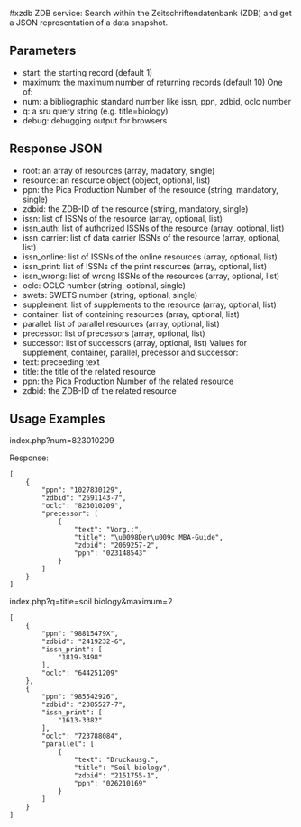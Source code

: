 #xzdb
ZDB service: Search within the Zeitschriftendatenbank (ZDB) and get a JSON representation of a data snapshot.
## Parameters
  - start: the starting record (default 1)
  - maximum: the maximum number of returning records (default 10)
One of:
  - num: a bibliographic standard number like issn, ppn, zdbid, oclc number
  - q: a sru query string (e.g. title=biology)
  - debug: debugging output for browsers

## Response JSON
  - root: an array of resources (array, madatory, single)
  - resource: an resource object (object, optional, list)
  - ppn: the Pica Production Number of the resource (string, mandatory, single)
  - zdbid: the ZDB-ID of the resource (string, mandatory, single)
  - issn: list of ISSNs of the resource (array, optional, list)
  - issn_auth: list of authorized ISSNs of the resource (array, optional, list)
  - issn_carrier: list of data carrier ISSNs of the resource (array, optional, list)
  - issn_online: list of ISSNs of the online resources (array, optional, list)
  - issn_print: list of ISSNs of the print resources (array, optional, list)
  - issn_wrong: list of wrong ISSNs of the resources (array, optional, list)
  - oclc: OCLC number (string, optional, single)
  - swets: SWETS number  (string, optional, single)
  - supplement: list of supplements to the resource (array, optional, list)
  - container: list of containing resources (array, optional, list)
  - parallel: list of parallel resources (array, optional, list)
  - precessor: list of precessors (array, optional, list)
  - successor: list of successors (array, optional, list)
Values for supplement, container, parallel, precessor and successor:
  - text: preceeding text
  - title: the title of the related resource
  - ppn: the Pica Production Number of the related resource
  - zdbid: the ZDB-ID of the related resource

## Usage Examples
index.php?num=823010209

Response:


    [
        {
            "ppn": "1027830129",
            "zdbid": "2691143-7",
            "oclc": "823010209",
            "precessor": [
                {
                    "text": "Vorg.:",
                    "title": "\u0098Der\u009c MBA-Guide",
                    "zdbid": "2069257-2",
                    "ppn": "023148543"
                }
            ]
        }
    ]

index.php?q=title=soil biology&maximum=2

    [
        {
            "ppn": "98815479X",
            "zdbid": "2419232-6",
            "issn_print": [
                "1819-3498"
            ],
            "oclc": "644251209"
        },
        {
            "ppn": "985542926",
            "zdbid": "2385527-7",
            "issn_print": [
                "1613-3382"
            ],
            "oclc": "723788084",
            "parallel": [
                {
                    "text": "Druckausg.",
                    "title": "Soil biology",
                    "zdbid": "2151755-1",
                    "ppn": "026210169"
                }
            ]
        }
    ]
